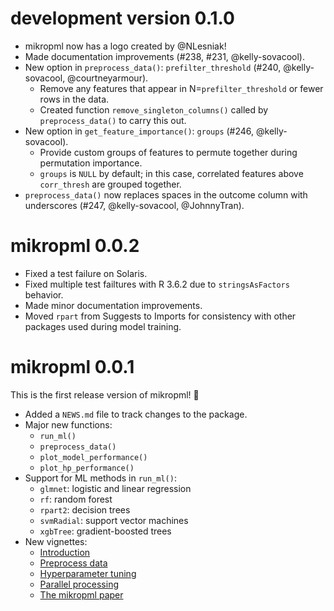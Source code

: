 # development version 0.1.0

- mikropml now has a logo created by @NLesniak!
- Made documentation improvements (#238, #231, @kelly-sovacool).
- New option in `preprocess_data()`: `prefilter_threshold` (#240, @kelly-sovacool, @courtneyarmour).
    - Remove any features that appear in N=`prefilter_threshold` or fewer rows in the data.
    - Created function `remove_singleton_columns()` called by `preprocess_data()` to carry this out.
- New option in `get_feature_importance()`: `groups` (#246, @kelly-sovacool).
    - Provide custom groups of features to permute together during permutation importance.
    - `groups` is `NULL` by default; in this case, correlated features above `corr_thresh` are grouped together.
- `preprocess_data()` now replaces spaces in the outcome column with underscores (#247, @kelly-sovacool, @JohnnyTran).

# mikropml 0.0.2

- Fixed a test failure on Solaris.
- Fixed multiple test failtures with R 3.6.2 due to `stringsAsFactors` behavior.
- Made minor documentation improvements.
- Moved `rpart` from Suggests to Imports for consistency with other packages used during model training.

# mikropml 0.0.1

This is the first release version of mikropml! 🎉

- Added a `NEWS.md` file to track changes to the package.
- Major new functions:
    - `run_ml()`
    - `preprocess_data()`
    - `plot_model_performance()`
    - `plot_hp_performance()`
- Support for ML methods in `run_ml()`:
    - `glmnet`: logistic and linear regression
    - `rf`: random forest
    - `rpart2`: decision trees
    - `svmRadial`: support vector machines
    - `xgbTree`: gradient-boosted trees
- New vignettes:
    - [Introduction](http://www.schlosslab.org/mikropml/articles/introduction.html)
    - [Preprocess data](http://www.schlosslab.org/mikropml/articles/preprocess.html)
    - [Hyperparameter tuning](http://www.schlosslab.org/mikropml/articles/tuning.html)
    - [Parallel processing](http://www.schlosslab.org/mikropml/articles/parallel.html)
    - [The mikropml paper](http://www.schlosslab.org/mikropml/articles/paper.html)

